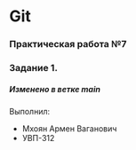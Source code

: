 # Git
### Практическая работа №7
### Задание 1.
##### Изменено в ветке main
Выполнил:
* Мхоян Армен Ваганович
* УВП-312
